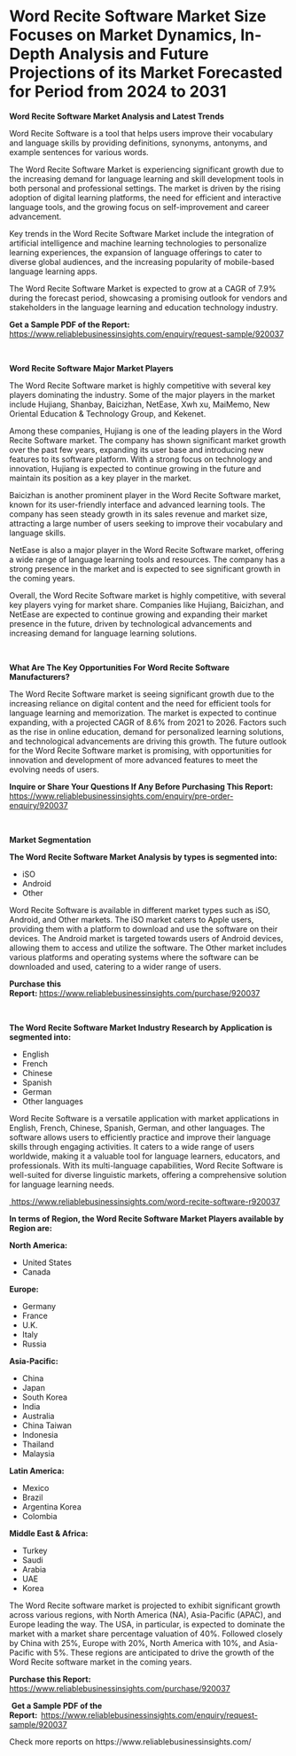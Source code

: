 <p><h1>Word Recite Software Market Size Focuses on Market Dynamics, In-Depth Analysis and Future Projections of its Market Forecasted for Period from 2024 to 2031</h1></p><p><strong>Word Recite Software Market Analysis and Latest Trends</strong></p>
<p><p>Word Recite Software is a tool that helps users improve their vocabulary and language skills by providing definitions, synonyms, antonyms, and example sentences for various words.</p><p>The Word Recite Software Market is experiencing significant growth due to the increasing demand for language learning and skill development tools in both personal and professional settings. The market is driven by the rising adoption of digital learning platforms, the need for efficient and interactive language tools, and the growing focus on self-improvement and career advancement.</p><p>Key trends in the Word Recite Software Market include the integration of artificial intelligence and machine learning technologies to personalize learning experiences, the expansion of language offerings to cater to diverse global audiences, and the increasing popularity of mobile-based language learning apps.</p><p>The Word Recite Software Market is expected to grow at a CAGR of 7.9% during the forecast period, showcasing a promising outlook for vendors and stakeholders in the language learning and education technology industry.</p></p>
<p><strong>Get a Sample PDF of the Report:&nbsp;</strong> <a href="https://www.reliablebusinessinsights.com/enquiry/request-sample/920037">https://www.reliablebusinessinsights.com/enquiry/request-sample/920037</a></p>
<p>&nbsp;</p>
<p><strong>Word Recite Software Major Market Players</strong></p>
<p><p>The Word Recite Software market is highly competitive with several key players dominating the industry. Some of the major players in the market include Hujiang, Shanbay, Baicizhan, NetEase, Xwh xu, MaiMemo, New Oriental Education & Technology Group, and Kekenet.</p><p>Among these companies, Hujiang is one of the leading players in the Word Recite Software market. The company has shown significant market growth over the past few years, expanding its user base and introducing new features to its software platform. With a strong focus on technology and innovation, Hujiang is expected to continue growing in the future and maintain its position as a key player in the market. </p><p>Baicizhan is another prominent player in the Word Recite Software market, known for its user-friendly interface and advanced learning tools. The company has seen steady growth in its sales revenue and market size, attracting a large number of users seeking to improve their vocabulary and language skills.</p><p>NetEase is also a major player in the Word Recite Software market, offering a wide range of language learning tools and resources. The company has a strong presence in the market and is expected to see significant growth in the coming years.</p><p>Overall, the Word Recite Software market is highly competitive, with several key players vying for market share. Companies like Hujiang, Baicizhan, and NetEase are expected to continue growing and expanding their market presence in the future, driven by technological advancements and increasing demand for language learning solutions.</p></p>
<p>&nbsp;</p>
<p><strong>What Are The Key Opportunities For Word Recite Software Manufacturers?</strong></p>
<p><p>The Word Recite Software market is seeing significant growth due to the increasing reliance on digital content and the need for efficient tools for language learning and memorization. The market is expected to continue expanding, with a projected CAGR of 8.6% from 2021 to 2026. Factors such as the rise in online education, demand for personalized learning solutions, and technological advancements are driving this growth. The future outlook for the Word Recite Software market is promising, with opportunities for innovation and development of more advanced features to meet the evolving needs of users.</p></p>
<p><strong>Inquire or Share Your Questions If Any Before Purchasing This Report:</strong> <a href="https://www.reliablebusinessinsights.com/enquiry/pre-order-enquiry/920037">https://www.reliablebusinessinsights.com/enquiry/pre-order-enquiry/920037</a></p>
<p>&nbsp;</p>
<p><strong>Market Segmentation</strong></p>
<p><strong>The Word Recite Software Market Analysis by types is segmented into:</strong></p>
<p><ul><li>iSO</li><li>Android</li><li>Other</li></ul></p>
<p><p>Word Recite Software is available in different market types such as iSO, Android, and Other markets. The iSO market caters to Apple users, providing them with a platform to download and use the software on their devices. The Android market is targeted towards users of Android devices, allowing them to access and utilize the software. The Other market includes various platforms and operating systems where the software can be downloaded and used, catering to a wider range of users.</p></p>
<p><strong>Purchase this Report:&nbsp;</strong><a href="https://www.reliablebusinessinsights.com/purchase/920037">https://www.reliablebusinessinsights.com/purchase/920037</a></p>
<p>&nbsp;</p>
<p><strong>The Word Recite Software Market Industry Research by Application is segmented into:</strong></p>
<p><ul><li>English</li><li>French</li><li>Chinese</li><li>Spanish</li><li>German</li><li>Other languages</li></ul></p>
<p><p>Word Recite Software is a versatile application with market applications in English, French, Chinese, Spanish, German, and other languages. The software allows users to efficiently practice and improve their language skills through engaging activities. It caters to a wide range of users worldwide, making it a valuable tool for language learners, educators, and professionals. With its multi-language capabilities, Word Recite Software is well-suited for diverse linguistic markets, offering a comprehensive solution for language learning needs.</p></p>
<p><a href="https://www.reliablebusinessinsights.com/word-recite-software-r920037">&nbsp;https://www.reliablebusinessinsights.com/word-recite-software-r920037</a></p>
<p><strong>In terms of Region, the Word Recite Software Market Players available by Region are:</strong></p>
<p>
    <p> <strong> North America: </strong>
        <ul>
            <li>United States</li>
            <li>Canada</li>
        </ul>
        </p> 
    <p> <strong> Europe: </strong>
        <ul>
            <li>Germany</li>
            <li>France</li>
            <li>U.K.</li>
            <li>Italy</li>
            <li>Russia</li>
        </ul>
        </p> 
    <p> <strong> Asia-Pacific: </strong>
        <ul>
            <li>China</li>
            <li>Japan</li>
            <li>South Korea</li>
            <li>India</li>
            <li>Australia</li>
            <li>China Taiwan</li>
            <li>Indonesia</li>
            <li>Thailand</li>
            <li>Malaysia</li>
        </ul>
        </p> 
    <p> <strong> Latin America: </strong>
        <ul>
            <li>Mexico</li>
            <li>Brazil</li>
            <li>Argentina Korea</li>
            <li>Colombia</li>
        </ul>
        </p> 
    <p> <strong> Middle East & Africa: </strong>
        <ul>
            <li>Turkey</li>
            <li>Saudi</li>
            <li>Arabia</li>
            <li>UAE</li>
            <li>Korea</li>
        </ul>
    </p>
    </p>
<p><p>The Word Recite software market is projected to exhibit significant growth across various regions, with North America (NA), Asia-Pacific (APAC), and Europe leading the way. The USA, in particular, is expected to dominate the market with a market share percentage valuation of 40%. Followed closely by China with 25%, Europe with 20%, North America with 10%, and Asia-Pacific with 5%. These regions are anticipated to drive the growth of the Word Recite software market in the coming years.</p></p>
<p><strong>Purchase this Report: </strong><a href="https://www.reliablebusinessinsights.com/purchase/920037">https://www.reliablebusinessinsights.com/purchase/920037</a></p>
<p>&nbsp;<strong>Get a Sample PDF of the Report:&nbsp;&nbsp;</strong><a href="https://www.reliablebusinessinsights.com/enquiry/request-sample/920037">https://www.reliablebusinessinsights.com/enquiry/request-sample/920037</a></p>
<p><strong></strong></p>
<p>Check more reports on https://www.reliablebusinessinsights.com/</p>